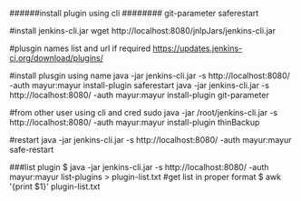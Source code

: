 ######install plugin using cli ########
git-parameter
saferestart

#install jenkins-cli.jar
wget http://localhost:8080/jnlpJars/jenkins-cli.jar

#plusgin names list and url if required
https://updates.jenkins-ci.org/download/plugins/

#install plusgin using name 
java -jar jenkins-cli.jar -s http://localhost:8080/ -auth mayur:mayur install-plugin saferestart
java -jar jenkins-cli.jar -s http://localhost:8080/ -auth mayur:mayur install-plugin git-parameter

#from other user using cli and cred
sudo java -jar /root/jenkins-cli.jar -s http://localhost:8080/ -auth mayur:mayur install-plugin thinBackup

#restart 
java -jar jenkins-cli.jar -s http://localhost:8080/ -auth mayur:mayur safe-restart


###list plugin
$ java -jar jenkins-cli.jar -s http://localhost:8080/ -auth mayur:mayur list-plugins > plugin-list.txt
#get list in proper format
$ awk '{print $1}' plugin-list.txt

